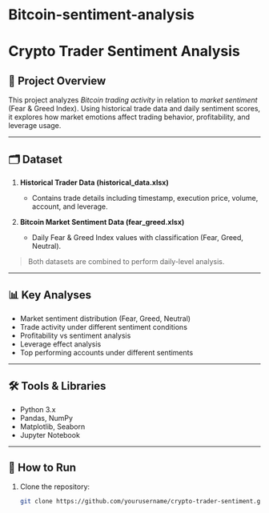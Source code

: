 # Bitcoin-sentiment-analysis
# Crypto Trader Sentiment Analysis

## 📌 Project Overview
This project analyzes *Bitcoin trading activity* in relation to *market sentiment* (Fear & Greed Index). Using historical trade data and daily sentiment scores, it explores how market emotions affect trading behavior, profitability, and leverage usage.

---

## 🗂 Dataset
1. **Historical Trader Data (historical_data.xlsx)**  
   - Contains trade details including timestamp, execution price, volume, account, and leverage.

2. **Bitcoin Market Sentiment Data (fear_greed.xlsx)**  
   - Daily Fear & Greed Index values with classification (Fear, Greed, Neutral).

> Both datasets are combined to perform daily-level analysis.

---

## 📊 Key Analyses
- Market sentiment distribution (Fear, Greed, Neutral)  
- Trade activity under different sentiment conditions  
- Profitability vs sentiment analysis  
- Leverage effect analysis  
- Top performing accounts under different sentiments  

---

## 🛠 Tools & Libraries
- Python 3.x  
- Pandas, NumPy  
- Matplotlib, Seaborn  
- Jupyter Notebook  

---

## 🚀 How to Run
1. Clone the repository:  
   ```bash
   git clone https://github.com/yourusername/crypto-trader-sentiment.git
